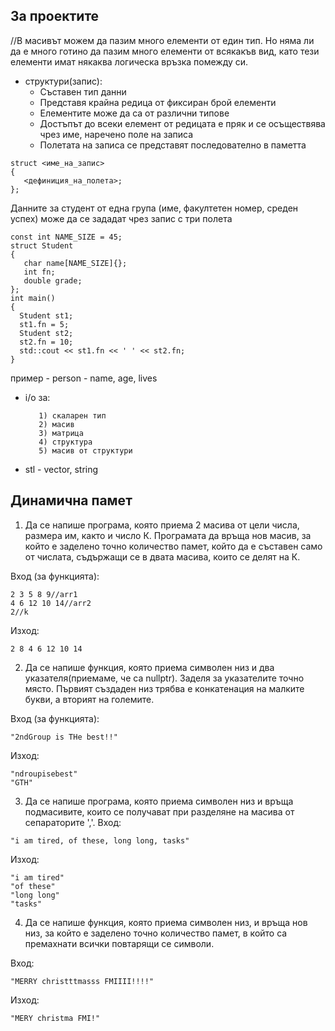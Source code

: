 ## За проектите
//В масивът можем да пазим много елементи от един тип. Но няма ли да е много готино да пазим много елементи от всякакъв вид, като тези елементи имат някаква логическа връзка помежду си.
 - структури(запис):
   - Съставен тип данни
   - Представя крайна редица от фиксиран брой елементи
   - Елементите може да са от различни типове
   - Достъпът до всеки елемент от редицата е пряк и се осъществява чрез име, наречено поле на записа
   - Полетата на записа се представят последователно в паметта
 ```
 struct <име_на_запис>
 {   
    <дефиниция_на_полета>; 
 };
 ```

Данните за студент от една група (име, факултетен номер, среден успех) може да се зададат чрез запис с три полета
```
const int NAME_SIZE = 45;
struct Student
{
   char name[NAME_SIZE]{};
   int fn;
   double grade;
};
int main()
{
  Student st1;
  st1.fn = 5;
  Student st2;
  st2.fn = 10;
  std::cout << st1.fn << ' ' << st2.fn;
}
```
пример - person - name, age, lives

 - i/o за:
   
          1) скаларен тип
          2) масив
          3) матрица
          4) структура
          5) масив от структури

 - stl - vector, string

 ##  Динамична памет

1. Да се напише програма, която приема 2 масива от цели числа, размера им, както и число К. Програмата да връща нов масив, за който е заделено точно количество памет, който да е съставен само от числата, съдържащи се в двата масива, които се делят на К.

Вход (за функцията):
```
2 3 5 8 9//arr1
4 6 12 10 14//arr2
2//k
```
Изход:
```
2 8 4 6 12 10 14
```

2. Да се напише функция, която приема символен низ и два указателя(приемаме, че са nullptr). Заделя за указателите точно място. Първият създаден низ трябва е конкатенация на малките букви, а вторият на големите.

Вход (за функцията):
```
"2ndGroup is THe best!!"
```
Изход:
```
"ndroupisebest"
"GTH"
```

3. Да се напише програма, която приема символен низ и връща подмасивите, които се получават при разделяне на масива от сепараторите ','.
Вход:
```
"i am tired, of these, long long, tasks"
```
Изход:
```
"i am tired"
"of these"
"long long"
"tasks"
```

4. Да се напише функция, която приема символен низ, и връща нов низ, за който е заделено точно количество памет, в който са премахнати всички повтарящи се символи.

Вход:
```
"MERRY christttmasss FMIIII!!!!"
```
Изход:
```
"MERY christma FMI!"
```
